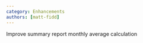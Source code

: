 ```yaml
---
category: Enhancements
authors: [matt-fidd]
---
```


Improve summary report monthly average calculation
